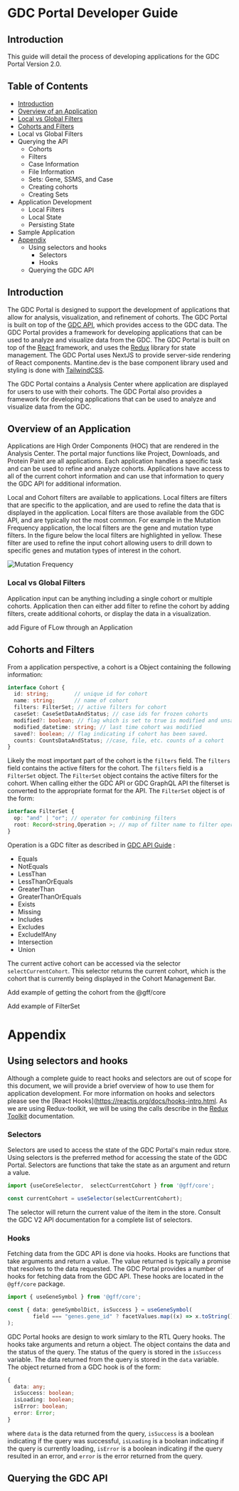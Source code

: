 # GDC Portal Developer Guide

## Introduction

This guide will detail the process of developing applications for the GDC Portal Version 2.0.

## Table of Contents

- [Introduction](#introduction)
- [Overview of an Application](#overview-of-an-application)
- [Local vs Global Filters](#local-vs-global-filters)
- [Cohorts and Filters](#cohorts-and-filters)
- Local vs Global Filters
- Querying the API
  - Cohorts
  - Filters
  - Case Information
  - File Information
  - Sets: Gene, SSMS, and Case
  - Creating cohorts
  - Creating Sets
- Application Development
  - Local Filters
  - Local State
  - Persisting State
- Sample Application
- [Appendix](#appendix)
  - Using selectors and hooks
    - Selectors
    - Hooks
  - Querying the GDC API

## Introduction

The GDC Portal is designed to support the development of applications that allow for analysis, visualization,
and refinement of cohorts. The GDC Portal is built on top of the [GDC API](https://docs.gdc.cancer.gov/API/Users_Guide/Getting_Started/),
which provides access to the GDC data. The GDC Portal provides a framework for developing applications that
can be used to analyze and visualize data from the GDC. The GDC Portal is built on top of the [React](https://reactjs.org/)
framework, and uses the [Redux](https://redux.js.org/) library for state management. The GDC Portal uses
NextJS to provide server-side rendering of React components. Mantine.dev is the base component library used
and styling is done with [TailwindCSS](https://tailwindcss.com/).

The GDC Portal contains a Analysis Center where application are displayed for users to use with their cohorts.
The GDC Portal also provides a framework for developing applications that can be used to analyze and visualize data from the GDC.

## Overview of an Application

Applications are High Order Components (HOC) that are rendered in the Analysis Center. The portal major functions
like Project, Downloads, and Protein Paint are all applications. Each application handles a specific task and can be used to 
refine and analyze cohorts. Applications have access to all of the current cohort information and can use that information
to query the GDC API for additional information. 

Local and Cohort filters are available to applications. Local filters are filters that are specific to the application, and 
are used to refine the data that is displayed in the application. Local filters are those available from the GDC API, and are typically not the
most common. For example in the Mutation Frequency application, the local filters are the gene and mutation type filters. In the figure
below the local filters are highlighted in yellow. These filter are used to refine the input cohort allowing users to 
drill down to specific genes and mutation types of interest in the cohort.

![Mutation Frequency](./images/mutation_frequency.png)

### Local vs Global Filters

Application input can be anything including a single cohort or multiple cohorts. Application then can either add filter 
to refine the cohort by adding filters, create additional cohorts, or display the data in a visualization.



add Figure of FLow through an Application


## Cohorts and Filters

From a application perspective, a cohort is a Object containing the following information:
```typescript
interface Cohort {
  id: string;        // unique id for cohort
  name: string;      // name of cohort
  filters: FilterSet; // active filters for cohort
  caseSet: CaseSetDataAndStatus; // case ids for frozen cohorts
  modified?: boolean; // flag which is set to true is modified and unsaved
  modified_datetime: string; // last time cohort was modified
  saved?: boolean; // flag indicating if cohort has been saved.
  counts: CountsDataAndStatus; //case, file, etc. counts of a cohort
}
```

Likely the most important part of the cohort is the `filters` field. The `filters` field contains the active filters for the cohort.
The `filters` field is a `FilterSet` object. The `FilterSet` object contains the active filters for the cohort. When calling either the
GDC API or GDC GraphQL API the filterset is converted to the appropriate format for the API. The `FilterSet` object is of the form:

```typescript
interface FilterSet {
  op: "and" | "or"; // operator for combining filters
  root: Record<string,Operation >; // map of filter name to filter operation
}
```
Operation is a GDC filter as described in [GDC API Guide](https://docs.gdc.cancer.gov/API/Users_Guide/Search_and_Retrieval/#filters-specifying-the-query) :
* Equals
* NotEquals
* LessThan
* LessThanOrEquals
* GreaterThan
* GreaterThanOrEquals
* Exists
* Missing
* Includes
* Excludes
* ExcludeIfAny
* Intersection
* Union


The current active cohort can be accessed via the selector `selectCurrentCohort`. This selector returns the current cohort,
which is the cohort that is currently being displayed in the Cohort Management Bar. 

Add example of getting the cohort from the @gff/core

Add example of FilterSet

# Appendix

## Using selectors and hooks

Although a complete guide to react hooks and selectors are out of scope for this document, we will provide a brief overview 
of how to use them for application development. For more information on hooks and selectors please see the 
[React Hooks](https://reactjs.org/docs/hooks-intro.html. As we are using Redux-toolkit, we will be using the calls 
describe in the [Redux Toolkit](https://redux-toolkit.js.org/tutorials/typescript) documentation.

### Selectors

Selectors are used to access the state of the GDC Portal's main redux store. Using selectors is the preferred method for
accessing the state of the GDC Portal. Selectors are functions that take the state as an argument and return a value.

```typescript
import {useCoreSelector,  selectCurrentCohort } from '@gff/core';

const currentCohort = useSelector(selectCurrentCohort);
```

The selector will return the current value of the item in the store. Consult the GDC V2 API documentation for a complete
list of selectors.

### Hooks

Fetching data from the GDC API is done via hooks. Hooks are functions that take arguments and return a value. The value
returned is typically a promise that resolves to the data requested. The GDC Portal provides a number of hooks for
fetching data from the GDC API. These hooks are located in the `@gff/core` package. 

```typescript
import { useGeneSymbol } from '@gff/core';

const { data: geneSymbolDict, isSuccess } = useGeneSymbol(
        field === "genes.gene_id" ? facetValues.map((x) => x.toString()) : [],
);
```

GDC Portal hooks are design to work simlary to the RTL Query hooks. The hooks take arguments and return a object.
The object contains the data and the status of the query. The status of the query is stored in the `isSuccess` variable.
The data returned from the query is stored in the `data` variable. The object returned from a GDC hook is of the form:

```typescript
{
  data: any;
  isSuccess: boolean;
  isLoading: boolean;
  isError: boolean;
  error: Error;
}
```

where `data` is the data returned from the query, `isSuccess` is a boolean indicating if the query was successful, `isLoading`
is a boolean indicating if the query is currently loading, `isError` is a boolean indicating if the query resulted in an error,
and `error` is the error returned from the query.

## Querying the GDC API
